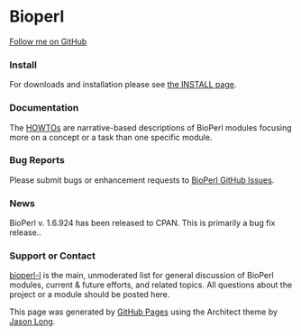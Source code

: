 Bioperl
=======

[Follow me on GitHub](https://github.com/bioperl)

### <span id="install">[<span class="octicon octicon-link"></span>](#install)</span>Install

For downloads and installation please see [the INSTALL page](http://www.bioperl.org/wiki/Installing_BioPerl).

### <span id="documentation">[<span class="octicon octicon-link"></span>](#documentation)</span>Documentation

The [HOWTOs](howtos.html) are narrative-based descriptions of BioPerl modules focusing more on a concept or a task than one specific module.

### <span id="bug-reports">[<span class="octicon octicon-link"></span>](#bug-reports)</span>Bug Reports

Please submit bugs or enhancement requests to [BioPerl GitHub Issues](https://github.com/bioperl/bioperl-live/issues).

### <span id="news">[<span class="octicon octicon-link"></span>](#news)</span>News

BioPerl v. 1.6.924 has been released to CPAN. This is primarily a bug fix release..

### <span id="support-or-contact">[<span class="octicon octicon-link"></span>](#support-or-contact)</span>Support or Contact

[bioperl-l](http://lists.open-bio.org/mailman/listinfo/bioperl-l) is the main, unmoderated list for general discussion of BioPerl modules, current & future efforts, and related topics. All questions about the project or a module should be posted here.

This page was generated by [GitHub Pages](https://pages.github.com) using the Architect theme by [Jason Long](https://twitter.com/jasonlong).


